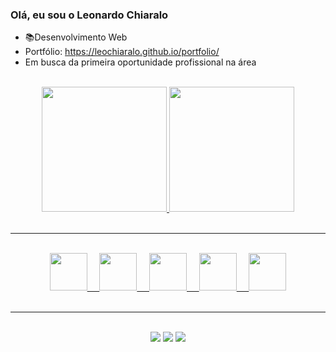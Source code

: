 ### Olá, eu sou o Leonardo Chiaralo

- 📚Desenvolvimento Web
- Portfólio: https://leochiaralo.github.io/portfolio/
- Em busca da primeira oportunidade profissional na área

</br>
<div align="center">
  <a href="https://github.com/LeoChiaralo">
  <img height="200em" src="https://github-readme-stats.vercel.app/api?username=LeoChiaralo&show_icons=true&theme=tokyonight" />
  <img height="200em" src="https://github-readme-stats.vercel.app/api/top-langs/?username=LeoChiaralo&show_icons=true&theme=tokyonight" />
</div>
</br>
    
<hr>
    
</br>
<div align="center">
  <img heigth="100" width="60" src="https://cdn.jsdelivr.net/gh/devicons/devicon/icons/css3/css3-original.svg" />
  &nbsp;
  &nbsp;
  <img heigth="100" width="60" src="https://cdn.jsdelivr.net/gh/devicons/devicon/icons/html5/html5-original.svg" />
  &nbsp;
  &nbsp;
  <img heigth="100" width="60" src="https://cdn.jsdelivr.net/gh/devicons/devicon/icons/javascript/javascript-original.svg" />
  &nbsp;
  &nbsp;
  <img heigth="100" width="60" src="https://cdn.jsdelivr.net/gh/devicons/devicon/icons/sass/sass-original.svg" />
  &nbsp;
  &nbsp;
  <img heigth="100" width="60" src="https://cdn.jsdelivr.net/gh/devicons/devicon/icons/bootstrap/bootstrap-original.svg" />
</div>
</br>
  
<hr>
  
</br>
<div align="center">
  <a href="https://www.linkedin.com/in/leonardochiaralo/"><img src="https://img.shields.io/badge/LinkedIn-0077B5?style=for-the-badge&logo=linkedin&logoColor=white" /><a/>
  <a href="https://www.instagram.com/leonardo_chiaralo/"><img src="https://img.shields.io/badge/Instagram-E4405F?style=for-the-badge&logo=instagram&logoColor=white" /><a/>
  <a href="https://twitter.com/LChiaralo"><img src="https://img.shields.io/badge/Twitter-1DA1F2?style=for-the-badge&logo=twitter&logoColor=white" /><a/>
</div>
